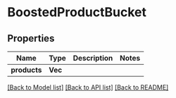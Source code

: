 # BoostedProductBucket

## Properties

Name | Type | Description | Notes
------------ | ------------- | ------------- | -------------
**products** | **Vec<String>** |  | 

[[Back to Model list]](../README.md#documentation-for-models) [[Back to API list]](../README.md#documentation-for-api-endpoints) [[Back to README]](../README.md)


